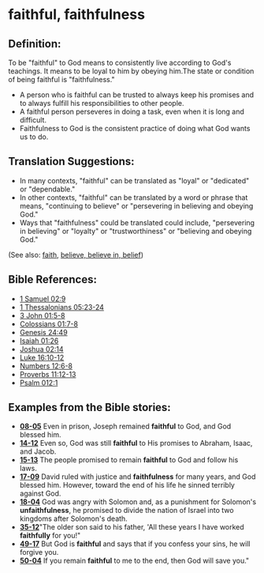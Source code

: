 # faithful, faithfulness #

## Definition: ##

To be "faithful" to God means to consistently live according to God's teachings. It means to be loyal to him by obeying him.The state or condition of being faithful is "faithfulness."

* A person who is faithful can be trusted to always keep his promises and to always fulfill his responsibilities to other people.
* A faithful person perseveres in doing a task, even when it is long and difficult.
* Faithfulness to God is the consistent practice of doing what God wants us to do.

## Translation Suggestions: ##

* In many contexts, "faithful" can be translated as "loyal" or "dedicated" or "dependable."
* In other contexts, "faithful" can be translated by a word or phrase that means, "continuing to believe" or "persevering in believing and obeying God."
* Ways that "faithfulness" could be translated could include, "persevering in believing" or "loyalty" or "trustworthiness" or "believing and obeying God."

(See also: [faith](../kt/faith.md), [believe, believe in, belief](../kt/believe.md))

## Bible References: ##

* [1 Samuel 02:9](https://door43.org/en/bible/notes/1sa/02/09)
* [1 Thessalonians 05:23-24](https://door43.org/en/bible/notes/1th/05/23)
* [3 John 01:5-8](https://door43.org/en/bible/notes/3jn/01/05)
* [Colossians 01:7-8](https://door43.org/en/bible/notes/col/01/07)
* [Genesis 24:49](https://door43.org/en/bible/notes/gen/24/49)
* [Isaiah 01:26](https://door43.org/en/bible/notes/isa/01/26)
* [Joshua 02:14](https://door43.org/en/bible/notes/jos/02/14)
* [Luke 16:10-12](https://door43.org/en/bible/notes/luk/16/10)
* [Numbers 12:6-8](https://door43.org/en/bible/notes/num/12/06)
* [Proverbs 11:12-13](https://door43.org/en/bible/notes/pro/11/12)
* [Psalm 012:1](https://door43.org/en/bible/notes/psa/012/001)

## Examples from the Bible stories: ##

* __[08-05](https://door43.org/en/obs/notes/frames/08-05)__ Even in prison, Joseph remained __faithful__  to God, and God blessed him.
* __[14-12](https://door43.org/en/obs/notes/frames/14-12)__ Even so, God was still __faithful__  to His promises to Abraham, Isaac, and Jacob.
* __[15-13](https://door43.org/en/obs/notes/frames/15-13)__ The people promised to remain __faithful__  to God and follow his laws.
* __[17-09](https://door43.org/en/obs/notes/frames/17-09)__ David ruled with justice and __faithfulness__  for many years, and God blessed him. However, toward the end of his life he sinned terribly against God.
* __[18-04](https://door43.org/en/obs/notes/frames/18-04)__ God was angry with Solomon and, as a punishment for Solomon's __unfaithfulness__, he promised to divide the nation of Israel into two kingdoms after Solomon's death.
* __[35-12](https://door43.org/en/obs/notes/frames/35-12)__"The older son said to his father, 'All these years I have worked __faithfully__  for you!"
* __[49-17](https://door43.org/en/obs/notes/frames/49-17)__ But God is __faithful__  and says that if you confess your sins, he will forgive you.
* __[50-04](https://door43.org/en/obs/notes/frames/50-04)__ If you remain __faithful__  to me to the end, then God will save you."


